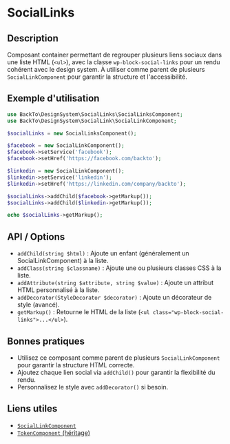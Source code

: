# SocialLinks

## Description
Composant container permettant de regrouper plusieurs liens sociaux dans une liste HTML (`<ul>`), avec la classe `wp-block-social-links` pour un rendu cohérent avec le design system. À utiliser comme parent de plusieurs `SocialLinkComponent` pour garantir la structure et l'accessibilité.

## Exemple d'utilisation
```php
use BackTo\DesignSystem\SocialLinks\SocialLinksComponent;
use BackTo\DesignSystem\SocialLink\SocialLinkComponent;

$socialLinks = new SocialLinksComponent();

$facebook = new SocialLinkComponent();
$facebook->setService('facebook');
$facebook->setHref('https://facebook.com/backto');

$linkedin = new SocialLinkComponent();
$linkedin->setService('linkedin');
$linkedin->setHref('https://linkedin.com/company/backto');

$socialLinks->addChild($facebook->getMarkup());
$socialLinks->addChild($linkedin->getMarkup());

echo $socialLinks->getMarkup();
```

## API / Options
- `addChild(string $html)` : Ajoute un enfant (généralement un SocialLinkComponent) à la liste.
- `addClass(string $classname)` : Ajoute une ou plusieurs classes CSS à la liste.
- `addAttribute(string $attribute, string $value)` : Ajoute un attribut HTML personnalisé à la liste.
- `addDecorator(StyleDecorator $decorator)` : Ajoute un décorateur de style (avancé).
- `getMarkup()` : Retourne le HTML de la liste (`<ul class="wp-block-social-links">...</ul>`).

## Bonnes pratiques
- Utilisez ce composant comme parent de plusieurs `SocialLinkComponent` pour garantir la structure HTML correcte.
- Ajoutez chaque lien social via `addChild()` pour garantir la flexibilité du rendu.
- Personnalisez le style avec `addDecorator()` si besoin.

## Liens utiles
- [`SocialLinkComponent`](../SocialLink/SocialLinkComponent.php)
- [`TokenComponent` (héritage)](../TokenComponent.php) 